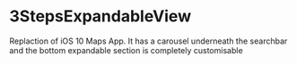 # 3StepsExpandableView

Replaction of iOS 10 Maps App. It has a carousel underneath the searchbar and the bottom expandable section is completely customisable
